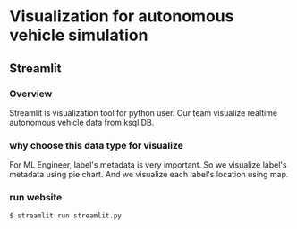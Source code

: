 # Visualization for autonomous vehicle simulation

## Streamlit

### Overview
Streamlit is visualization tool for python user.
Our team visualize realtime autonomous vehicle data from ksql DB.

### why choose this data type for visualize
For ML Engineer, label's metadata is very important.
So we visualize label's metadata using pie chart.
And we visualize each label's location using map.

### run website
```bash
$ streamlit run streamlit.py
```